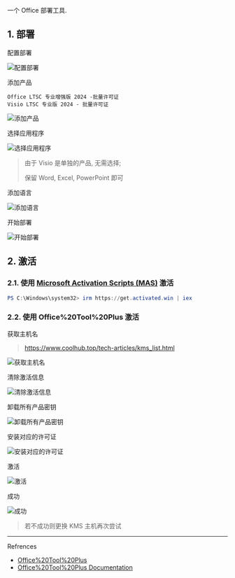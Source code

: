 一个 Office 部署工具.

## 1. 部署

配置部署

![配置部署](C:\Users\sec\share\github\notes\images\Office%20Tool%20Plus\配置部署.png)

添加产品

```
Office LTSC 专业增强版 2024 -批量许可证
Visio LTSC 专业版 2024 - 批量许可证
```

![添加产品](C:\Users\sec\share\github\notes\images\Office%20Tool%20Plus\添加产品.png)

选择应用程序

![选择应用程序](C:\Users\sec\share\github\notes\images\Office%20Tool%20Plus\选择应用程序.png)

> 由于 Visio 是单独的产品, 无需选择;
>
> 保留 Word, Excel, PowerPoint 即可

添加语言

![添加语言](C:\Users\sec\share\github\notes\images\Office%20Tool%20Plus\添加语言.png)

开始部署

![开始部署](C:\Users\sec\share\github\notes\images\Office%20Tool%20Plus\开始部署.png)

## 2. 激活

### 2.1. 使用 [Microsoft Activation Scripts (MAS)](https://massgrave.dev/) 激活

```powershell
PS C:\Windows\system32> irm https://get.activated.win | iex
```

### 2.2. 使用 Office%20Tool%20Plus 激活

获取主机名

>https://www.coolhub.top/tech-articles/kms_list.html

![获取主机名](C:\Users\sec\share\github\notes\images\Office%20Tool%20Plus\获取主机名.png)

清除激活信息

![清除激活信息](C:\Users\sec\share\github\notes\images\Office%20Tool%20Plus\清除激活信息.png)

卸载所有产品密钥

![卸载所有产品密钥](C:\Users\sec\share\github\notes\images\Office%20Tool%20Plus\卸载所有产品密钥.png)

安装对应的许可证

![安装对应的许可证](C:\Users\sec\share\github\notes\images\Office%20Tool%20Plus\安装对应的许可证.png)

激活

![激活](C:\Users\sec\share\github\notes\images\Office%20Tool%20Plus\激活.png)

成功

![成功](C:\Users\sec\share\github\notes\images\Office%20Tool%20Plus\成功.png)

> 若不成功则更换 KMS 主机再次尝试

---

Refrences

- [Office%20Tool%20Plus](https://www.officetool.plus/)
- [Office%20Tool%20Plus Documentation](https://www.officetool.plus/zh-cn/)
